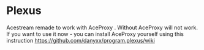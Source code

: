 Plexus
================
Acestream remade to work with AceProxy . Without AceProxy will not work. 
If you want to use it now  - you can install AceProxy yourself using this instruction https://github.com/danyxx/program.plexus/wiki
